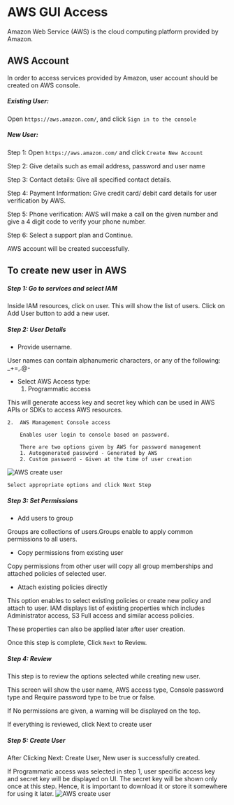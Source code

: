 # AWS GUI Access

Amazon Web Service (AWS) is the cloud computing platform provided by Amazon. 
<!-- need to add details -->


## AWS Account

In order to access services provided by Amazon, user account should be created
on AWS console.

##### Existing User: 
Open `https://aws.amazon.com/`, and click `Sign in to the console`

##### New User:

Step 1: Open `https://aws.amazon.com/` and click `Create New Account`

Step 2: Give details such as email address, password and user name

Step 3: Contact details: Give all specified contact details. 

Step 4: Payment Information: Give credit card/ debit card details for user
verification by AWS.

Step 5: Phone verification: AWS will make a call on the given number and give a
4 digit code to verify your phone number.

Step 6: Select a support plan and Continue. 

AWS account will be created successfully. 



## To create new user in AWS

##### Step 1: Go to services and select IAM

Inside IAM resources, click on user. 
This will show the list of users. Click on Add User button to add a new user. 
 
 
##### Step 2: User Details

* Provide username. 
	
User names can contain alphanumeric characters, or any of the following: _+=,.@-
* Select AWS Access type:
	1. Programmatic access
		
This will generate access key and secret key which can be used in AWS APIs or
SDKs to access AWS resources.
        
	2.	AWS Management Console access

		Enables user login to console based on password.
        
        There are two options given by AWS for password management
        1. Autogenerated password - Generated by AWS
        2. Custom password - Given at the time of user creation
        
![AWS create
user](https://github.com/cloudmesh-community/hid-sp18-420/blob/master/tutorial/images/adduser.PNG?raw=true)
        
   	Select appropriate options and click Next Step
        
##### Step 3: Set Permissions

*	Add users to group

Groups are collections of users.Groups enable to apply common permissions to all
users.
    
*	Copy permissions from existing user

Copy permissions from other user will copy all group memberships and attached
policies of selected user.
    
*	Attach existing policies directly
	
This option enables to select existing policies or create new policy and attach
to user. IAM displays list of existing properties which includes Administrator
access, S3 Full access and similar access policies.

These properties can also be applied later after user creation. 

Once this step is complete, Click `Next` to Review.

##### Step 4: Review

This step is to review the options selected while creating new user. 

This screen will show the user name, AWS access type, Console password type and
Require password type to be true or false.

If No permissions are given, a warning will be displayed on the top. 

If everything is reviewed, click Next to create user

##### Step 5: Create User

After Clicking Next: Create User, New user is successfully created. 

If Programmatic access was selected in step 1, user specific access key and
secret key will be displayed on UI. The secret key will be shown only once at
this step.
Hence, it is important to download it or store it somewhere for using it later.
![AWS create
user](https://github.com/cloudmesh-community/hid-sp18-420/blob/master/tutorial/images/userCreated.PNG?raw=true)
